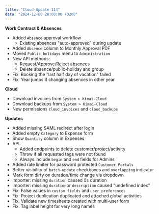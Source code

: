 ```yaml
---
title: "Cloud-Update 114"
date: "2024-12-08 20:00:00 +0200"
---
```


**Work Contract & Absences**
 
- Added `Absence` approval workflow
  - Existing absences "auto-approved" during update
- Added `Absence` column to Monthly Approval PDF
- Moved `Public holidays` menu to `Administration`
- New API methods:
    - Request/Approve/Reject absences
    - Delete absence/public-holiday and group
- Fix: Booking the "last half day of vacation" failed
- Fix: Year jumps if changing absences in other year

**Cloud**

- Download invoices from `System > Kimai-Cloud`
- Download backups from `System > Kimai-Cloud`
- New permissions `cloud_invoices` and `cloud_backups`

**Updates**

- Added missing SAML redirect after login
- Added empty `Category` to Expense form
- Show `Quantity` column in Expenses
- API:
    - Added endpoints to delete customer/project/activity
    - Throw if all requested tags were not found
    - Always include `begin` and `end` fields for Admins
- Added rate limiter for password protected `Customer Portals`
- Better visibility of `batch-update` checkboxes and `overlapping` indicator
- Mark form dirty on duration/time change via dropdown
- Importer: missing `duration` caused 0s duration
- Importer: missing `duration`or `description` caused "undefined index"
- Fix: False values in `custom fields` and `user preferences`
- Fix: Project duplication duplicated and attached global activities
- Fix: Validate new timesheets created with multi-user form
- Fix: Tag label height for very long names
